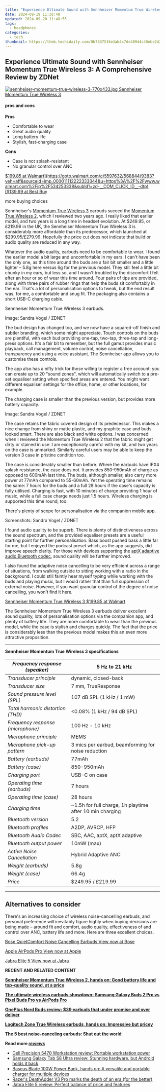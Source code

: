 ```yaml
---
title: "Experience Ultimate Sound with Sennheiser Momentum True Wireless 3: A Comprehensive Review by ZDNet"
date: 2024-09-19 11:38:48
updated: 2024-09-20 11:48:55
tags:
  - headphones
categories:
  - tech
thumbnail: https://thmb.techidaily.com/8b7337516e3ab4c7de40944c48ebe243474ab75d4e4c1c2d693991f9d3085553.jpg
---
```


## Experience Ultimate Sound with Sennheiser Momentum True Wireless 3: A Comprehensive Review by ZDNet

[![sennheiser-momentum-true-wireless-3-770x433.jpg](https://www.zdnet.com/a/img/2022/09/06/b43d3920-a19b-465a-b7d6-94a3dd3a9722/sennheiser-momentum-true-wireless-3-770x433.jpg) Sennheiser Momentum True Wireless 3](https://goto.walmart.com/c/5597632/568844/9383?veh=aff&sourceid=imp_000011112222333344&u=https%3A%2F%2Fwww.walmart.com%2Fip%2F534253338&subId1=zd-__COM_CLICK_ID__-dtp) 

#### pros and cons

**Pros** 
* Comfortable to wear
* Great audio quality
* Long battery life
* Stylish, fast-charging case

**Cons** 
* Case is not splash-resistant
* No granular control over ANC

[$199.85 at Walmart](https://goto.walmart.com/c/5597632/568844/9383?veh=aff&sourceid=imp_000011112222333344&u=https%3A%2F%2Fwww.walmart.com%2Fip%2F534253338&subId1=zd-__COM_CLICK_ID__-dtp)[$139.99 at Best Buy](https://shop-links.co/link/?url=https%3A%2F%2Fbestbuy.7tiv.net%2Fc%2F376373%2F633495%2F10014%3Fprodsku%3D6501340%26u%3Dhttp%253A%252F%252Fwww.bestbuy.com%252Fsite%252F-%252F6501340.p%253Fcmp%253DRMX&publisher_slug=itechdaily19598&exclusive=1)

more buying choices 

Sennheiser's [Momentum True Wireless 3](https://www.sennheiser-hearing.com/en-US/p/momentum-true-wireless-3/cl0tg35lr5zbq0buv2kfpn2ea/) earbuds succed the [Momentum True Wireless 2](https://www.zdnet.com/product/sennheiser-momentum-true-wireless-2/), which I reviewed two years ago. I really liked that earlier model, and two years is a long time in headset evolution. At $249.95, or £219.99 in the UK, the Sennheiser Momentum True Wireless 3 is considerably more affordable than its predecessor, which launched at $299.95/£279.99\. Hopefully the price cut does not indicate that build or audio quality are reduced in any way. 

Whatever the audio quality, earbuds need to be comfortable to wear. I found the earlier model a bit large and uncomfortable in my ears. I can't have been the only one, as this time around the buds are a fair bit smaller and a little lighter – 5.8g here versus 6g for the previous model. They still feel a little bit chunky in my ears, but less so, and I wasn't troubled by the discomfort I felt after an hour or so of wear this time around. Four pairs of tips are provided, along with three pairs of rubber rings that help the buds sit comfortably in the ear. That's a lot of personalisation options to tweak, but the end result was, for me, a comfortable and snug fit. The packaging also contains a short USB-C charging cable. 

Sennheiser Momentum True Wireless 3 earbuds.

Image: Sandra Vogel / ZDNET

The bud design has changed too, and we now have a squared-off finish and subtler branding, which some might appreciate. Touch controls on the buds are plentiful, with each bud providing one-tap, two-tap, three-tap and long-press options. It's a fair bit to remember, but the full gamut provides music playback, call management, volume control, noise cancellation, transparency and using a voice assistant. The Sennheiser app allows you to customise these controls. 

The app also has a nifty trick for those willing to register a free account: you can create up to 20 "sound zones", which will automatically switch to a pre-set equaliser setting when specified areas are entered. You might want different equaliser settings for the office, home, or other locations, for example. 

The charging case is smaller than the previous version, but provides more battery capacity.

Image: Sandra Vogel / ZDNET

The case retains the fabric covered design of its predecessor. This makes a nice change from shiny or matte plastic, and my graphite case and buds looked smart. There are also black and white options. I was concerned when I reviewed the Momentum True Wireless 2 that the fabric might get dirty or stained in use: I am exceptionally careful with my kit, and two years on the case is unmarked. Similarly careful users may be able to keep the version 3 case in pristine condition too. 

The case is considerably smaller than before. Where the earbuds have IPX4 splash resistance, the case does not. It provides 850-950mAh of charge as opposed to 600mAh last time. The buds, although smaller, also carry more power at 77mAh compared to 55-60mAh. Yet the operating time remains the same: 7 hours for the buds and a full 28 hours if the case's capacity is fully utilised. Charging is fast, with 10 minutes of charge providing 1 hour of music, while a full case charge needs just 1.5 hours. Wireless charging is supported this time round, too. 

There's plenty of scope for personalisation via the companion mobile app.

Screenshots: Sandra Vogel / ZDNET

I found audio quality to be superb. There is plenty of distinctiveness across the sound spectrum, and the provided equaliser presets are a useful starting point for further personalisation. Bass boost pushed bass a little far for me, but I enjoyed the podcast preset which, as the app suggests, did improve speech clarity. For those with devices supporting the [aptX adaptive audio Bluetooth codec](https://www.aptx.com/aptx-adaptive), sound quality will be further improved. 

I also found the adaptive noise cancelling to be very efficient across a range of situations, from walking outside to sitting working with a radio in the background. I could still faintly hear myself typing while working with the buds and playing music, but I would rather that than full suppression of external noise. However, if you want granular control of the degree of noise cancelling, you won't find it here. 

[Sennheiser Momentum True Wireless 3 $199.85 at Walmart](https://goto.walmart.com/c/5597632/568844/9383?veh=aff&sourceid=imp_000011112222333344&u=https%3A%2F%2Fwww.walmart.com%2Fip%2F534253338&subId1=zd-__COM_CLICK_ID__-dtp)

The Sennheiser Momentum True Wireless 3 earbuds deliver excellent sound quality, lots of personalisation options via the companion app, and plenty of battery life. They are more comfortable to wear than the previous model, while the case is stylish and charges quickly. The fact that the price is considerably less than the previous model makes this an even more attractive proposition. 

---

**Sennheiser Momentum True Wireless 3 specifications**

| _Frequency response (speaker)_    | 5 Hz to 21 kHz                                            |
| --------------------------------- | --------------------------------------------------------- |
| _Transducer principle_            | dynamic, closed-back                                      |
| _Transducer size_                 | 7 mm, TrueResponse                                        |
| _Sound pressure level (SPL)_      | 107 dB SPL (1 kHz / 1 mW)                                 |
| _Total harmonic distortion (THD)_ | <0.08% (1 kHz / 94 dB SPL)                                |
| _Frequency response (microphone)_ | 100 Hz - 10 kHz                                           |
| _Microphone principle_            | MEMS                                                      |
| _Microphone pick-up pattern_      | 3 mics per earbud, beamforming for noise reduction        |
| _Battery (earbuds)_               | 77mAh                                                     |
| _Battery (case)_                  | 850-950mAh                                                |
| _Charging port_                   | USB-C on case                                             |
| _Operating time (earbuds)_        | 7 hours                                                   |
| _Operating time (case)_           | 28 hours                                                  |
| _Charging time_                   | \~1.5h for full charge, 1h playtime after 10 min charging |
| _Bluetooth version_               | 5.2                                                       |
| _Bluetooth profiles_              | A2DP, AVRCP, HFP                                          |
| _Bluetooth Audio Codec_           | SBC, AAC, aptX, aptX adaptive                             |
| _Bluetooth output power_          | 10mW (max)                                                |
| _Active Noise Cancellation_       | Hybrid Adaptive ANC                                       |
| _Weight (earbuds)_                | 5.8g                                                      |
| _Weight (case)_                   | 66.4g                                                     |
| _Price_                           | $249.95 / £219.99                                         |

---

##  Alternatives to consider 

There's an increasing choice of wireless noise-cancelling earbuds, and personal preference will inevitably figure highly when buying decisions are being made – around fit and comfort, audio quality, effectiveness of and control over ANC, battery life and more. Here are three excellent choices. 

[Bose QuietComfort Noise Cancelling Earbuds View now at Bose](https://www.anrdoezrs.net/links/9041660/type/dlg/sid/zd-%5F%5FCOM%5FCLICK%5FID%5F%5F-dtp/https://www.bose.com/en%5Fus/products/headphones/earbuds/quietcomfort-earbuds.html#v=qc%5Fearbuds%5Fsoapstone)

[Apple AirPods Pro View now at Apple](https://apple.sjv.io/c/159047/435031/7613?&sharedId=zdnet&u=https%3A%2F%2Fwww.apple.com%2Fshop%2Fproduct%2FMLWK3AM%2FA%2Fairpods-pro&subId1=zd-%5F%5FCOM%5FCLICK%5FID%5F%5F-dtp)

[Jabra Elite 5 View now at Jabra](https://www.jdoqocy.com/click-9041660-15459428-1676571532000?sid=zd-%5F%5FCOM%5FCLICK%5FID%5F%5F-dtp)

**RECENT AND RELATED CONTENT**

**[Sennheiser Momentum True Wireless 2, hands on: Good battery life and top-quality sound, at a price](https://www.zdnet.com/product/sennheiser-momentum-true-wireless-2/)** 

**[The ultimate wireless earbuds showdown: Samsung Galaxy Buds 2 Pro vs Pixel Buds Pro vs AirPods Pro](https://www.zdnet.com/video/the-ultimate-wireless-earbuds-showdown-samsung-galaxy-buds-2-pro-vs-pixel-buds-pro-vs-airpods-pro/)**

**[OnePlus Nord Buds review: $39 earbuds that under promise and over deliver](https://www.zdnet.com/article/oneplus-nord-buds-review-39-earbuds-that-under-promise-and-over-deliver/)**

**[Logitech Zone True Wireless earbuds, hands on: Impressive but pricey](https://www.zdnet.com/article/logitech-zone-true-wireless-earbuds-hands-on/)**

[**The 5 best noise-canceling earbuds: Shut out the world**](https://www.zdnet.com/article/best-noise-canceling-earbuds/)

**Read more [_reviews_](https://www.zdnet.com/reviews/)**

* [Dell Precision 5470 Workstation review: Portable workstation power](https://www.zdnet.com/article/dell-precision-5470-workstation-review/)
* [Samsung Galaxy Tab S8 Ultra review: Stunning hardware, but Android holds it back](https://www.zdnet.com/article/samsung-galaxy-tab-s8-ultra-review/)
* [Baseus Blade 100W Power Bank, hands on: A versatile and portable charger for multiple devices](https://www.zdnet.com/article/baseus-blade-100w-power-bank-hands-on/)
* [Razer's DeathAdder V3 Pro marks the death of an era (for the better)](https://www.zdnet.com/home-and-office/home-entertainment/razer-deathadder-v3-pro-review/)
* [Jabra Elite 5 review: Perfect balance of price and features](https://www.zdnet.com/article/jabra-elite-5-review/)

<ins class="adsbygoogle"
     style="display:block"
     data-ad-format="autorelaxed"
     data-ad-client="ca-pub-7571918770474297"
     data-ad-slot="1223367746"></ins>



<ins class="adsbygoogle"
     style="display:block"
     data-ad-client="ca-pub-7571918770474297"
     data-ad-slot="8358498916"
     data-ad-format="auto"
     data-full-width-responsive="true"></ins>
